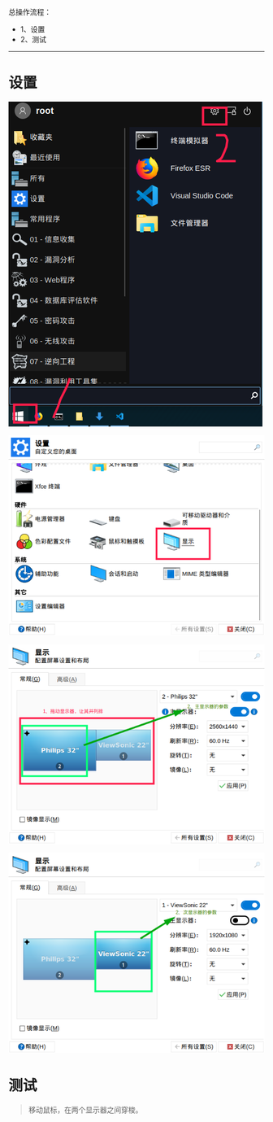 总操作流程：
- 1、设置
- 2、测试

***

# 设置

![](image/5-1.png)

![](image/5-2.png)

![](image/5-3.png)

![](image/5-4.png)

# 测试

> 移动鼠标，在两个显示器之间穿梭。
